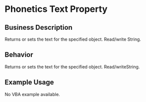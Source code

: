 # Phonetics Text Property

## Business Description
Returns or sets the text for the specified object. Read/write String.

## Behavior
Returns or sets the text for the specified object. Read/writeString.

## Example Usage
No VBA example available.
